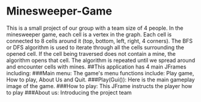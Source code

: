 # Minesweeper-Game
This is a small project of our group with a team size of 4 people.
In the minesweeper game, each cell is a vertex in the graph. Each cell is connected to 8 cells around it (top, bottom, left, right, 4 corners). The BFS or DFS algorithm is used to iterate through all the cells surrounding the opened cell. If the cell being traversed does not contain a mine, the algorithm opens that cell. The algorithm is repeated until we spread around and encounter cells with mines.
##This application has 4 main JFrames including:
###Main menu:
The game's menu functions include: Play game, How to play, About Us and Quit.
###Play(Gui()):
Here is the main gameplay image of the game.
###How to play:
This JFrame instructs the player how to play
###About us:
Introducing the project team
